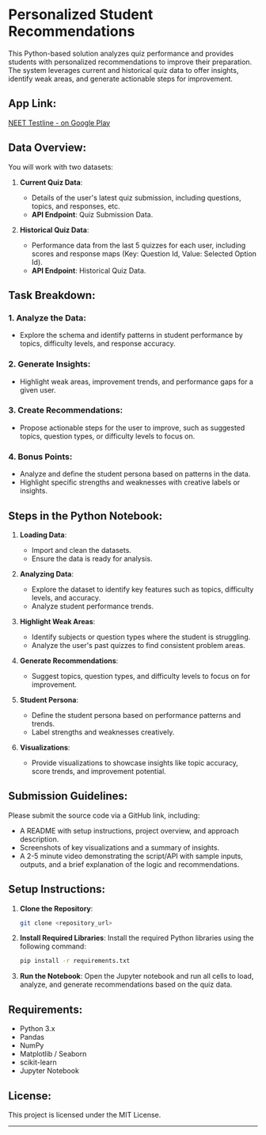 # Personalized Student Recommendations

This Python-based solution analyzes quiz performance and provides students with personalized recommendations to improve their preparation. The system leverages current and historical quiz data to offer insights, identify weak areas, and generate actionable steps for improvement.

## App Link:
[NEET Testline - on Google Play](https://play.google.com)

## Data Overview:
You will work with two datasets:

1. **Current Quiz Data**: 
   - Details of the user's latest quiz submission, including questions, topics, and responses, etc. 
   - **API Endpoint**: Quiz Submission Data.

2. **Historical Quiz Data**: 
   - Performance data from the last 5 quizzes for each user, including scores and response maps (Key: Question Id, Value: Selected Option Id). 
   - **API Endpoint**: Historical Quiz Data.

## Task Breakdown:
### 1. **Analyze the Data**:
   - Explore the schema and identify patterns in student performance by topics, difficulty levels, and response accuracy.

### 2. **Generate Insights**:
   - Highlight weak areas, improvement trends, and performance gaps for a given user.

### 3. **Create Recommendations**:
   - Propose actionable steps for the user to improve, such as suggested topics, question types, or difficulty levels to focus on.

### 4. **Bonus Points**:
   - Analyze and define the student persona based on patterns in the data.
   - Highlight specific strengths and weaknesses with creative labels or insights.

## Steps in the Python Notebook:
1. **Loading Data**:
   - Import and clean the datasets.
   - Ensure the data is ready for analysis.
   
2. **Analyzing Data**:
   - Explore the dataset to identify key features such as topics, difficulty levels, and accuracy.
   - Analyze student performance trends.

3. **Highlight Weak Areas**:
   - Identify subjects or question types where the student is struggling.
   - Analyze the user's past quizzes to find consistent problem areas.

4. **Generate Recommendations**:
   - Suggest topics, question types, and difficulty levels to focus on for improvement.

5. **Student Persona**:
   - Define the student persona based on performance patterns and trends.
   - Label strengths and weaknesses creatively.

6. **Visualizations**:
   - Provide visualizations to showcase insights like topic accuracy, score trends, and improvement potential.

## Submission Guidelines:
Please submit the source code via a GitHub link, including:
- A README with setup instructions, project overview, and approach description.
- Screenshots of key visualizations and a summary of insights.
- A 2-5 minute video demonstrating the script/API with sample inputs, outputs, and a brief explanation of the logic and recommendations.

## Setup Instructions:
1. **Clone the Repository**:
   ```bash
   git clone <repository_url>
   ```

2. **Install Required Libraries**:
   Install the required Python libraries using the following command:
   ```bash
   pip install -r requirements.txt
   ```

3. **Run the Notebook**:
   Open the Jupyter notebook and run all cells to load, analyze, and generate recommendations based on the quiz data.

## Requirements:
- Python 3.x
- Pandas
- NumPy
- Matplotlib / Seaborn
- scikit-learn
- Jupyter Notebook

## License:
This project is licensed under the MIT License.

---

